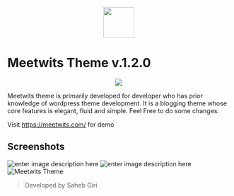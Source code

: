 <p align="center">
<img src="https://s.w.org/style/images/about/WordPress-logotype-standard.png" height="70"></p>

# Meetwits Theme v.1.2.0
<p align="center"><img src="https://lh3.googleusercontent.com/oxtbsG7t55d-DH2fmIL3LE_4nj-u5eu1deygyJYMX9Pwf-SvuhECOY_4h4gAGbQ8-NerzVnqBr92"></p>
Meetwits theme is primarily developed for developer who has prior knowledge of wordpress theme development. It is a blogging theme whose core features is elegant, fluid and simple. Feel Free to do some changes.

Visit https://meetwits.com/ for demo
## Screenshots
![enter image description here](https://2.bp.blogspot.com/-uXhlVUV_7EE/XHtBbn_LCiI/AAAAAAAADKA/eT2znf1o2MMum1HIDnK1QAu5Q3greuw4wCLcBGAs/s1600/markdown3.JPG)
![enter image description here](https://1.bp.blogspot.com/-NptklzmMzHE/XHtANhFN2RI/AAAAAAAADJg/uBTZL1Wa6zwLWyNlgi32fIbZ98JRGBRmgCLcBGAs/s1600/markdown.JPG)
![Meetwits Theme](https://1.bp.blogspot.com/-rVBEfBxgwgs/XHtANZ0jSbI/AAAAAAAADJc/4GJ5S2bqLw4QU9sQSwVKuewf7JTsllooQCLcBGAs/s1600/markdown2.JPG "Meetwits Wordpress Theme")

> Developed by Saheb Giri